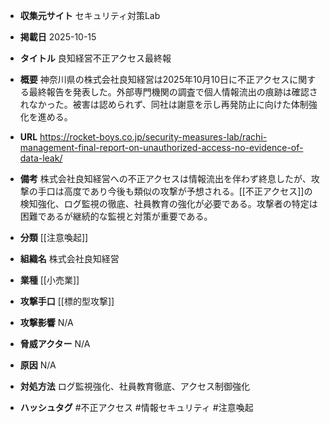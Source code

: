 - **収集元サイト**
セキュリティ対策Lab

- **掲載日**
2025-10-15

- **タイトル**
良知経営不正アクセス最終報

- **概要**
神奈川県の株式会社良知経営は2025年10月10日に不正アクセスに関する最終報告を発表した。外部専門機関の調査で個人情報流出の痕跡は確認されなかった。被害は認められず、同社は謝意を示し再発防止に向けた体制強化を進める。

- **URL**
https://rocket-boys.co.jp/security-measures-lab/rachi-management-final-report-on-unauthorized-access-no-evidence-of-data-leak/

- **備考**
株式会社良知経営への不正アクセスは情報流出を伴わず終息したが、攻撃の手口は高度であり今後も類似の攻撃が予想される。[[不正アクセス]]の検知強化、ログ監視の徹底、社員教育の強化が必要である。攻撃者の特定は困難であるが継続的な監視と対策が重要である。

- **分類**
[[注意喚起]]

- **組織名**
株式会社良知経営

- **業種**
[[小売業]]

- **攻撃手口**
[[標的型攻撃]]

- **攻撃影響**
N/A

- **脅威アクター**
N/A

- **原因**
N/A

- **対処方法**
ログ監視強化、社員教育徹底、アクセス制御強化

- **ハッシュタグ**
#不正アクセス #情報セキュリティ #注意喚起
